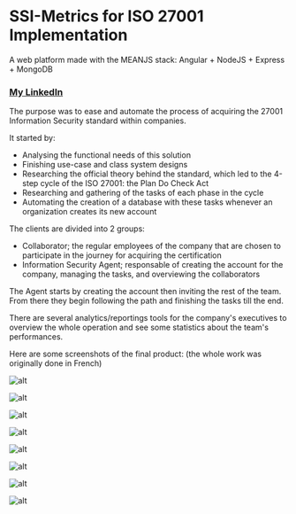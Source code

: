 # SSI-Metrics for ISO 27001 Implementation

A web platform made with the MEANJS stack: Angular + NodeJS + Express + MongoDB

### [My LinkedIn](https://linkedin.com/in/mohamed-ilyes-ltifi)

The purpose was to ease and automate the process of acquiring the 27001 Information Security standard within companies.

It started by:
  * Analysing the functional needs of this solution
  * Finishing use-case and class system designs
  * Researching the official theory behind the standard, which led to the 4-step cycle of the ISO 27001: the Plan Do Check Act
  * Researching and gathering of the tasks of each phase in the cycle
  * Automating the creation of a database with these tasks whenever an organization creates its new account


The clients are divided into 2 groups:
  * Collaborator; the regular employees of the company that are chosen to participate in the journey for acquiring the certification
  * Information Security Agent; responsable of creating the account for the company, managing the tasks, and overviewing the collaborators

The Agent starts by creating the account then inviting the rest of the team.
From there they begin following the path and finishing the tasks till the end.

There are several analytics/reportings tools for the company's executives to overview the whole operation and see some statistics about the
team's performances.

Here are some screenshots of the final product: (the whole work was originally done in French)

![alt](https://ibb.co/CPpqxh3)

![alt](https://ibb.co/G0Jy6nW)

![alt](https://ibb.co/VLGCd93)

![alt](https://ibb.co/2P902pX)

![alt](https://ibb.co/xLKWN4J)

![alt](https://ibb.co/ct5Zd50)

![alt](https://ibb.co/3NqT9qW)

![alt](https://ibb.co/1Q8mvxf)
